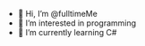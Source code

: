 - 👋 Hi, I’m @fulltimeMe
- 👀 I’m interested in programming
- 🌱 I’m currently learning C#

<!---
fulltimeMe/fulltimeMe is a ✨ special ✨ repository because its `README.md` (this file) appears on your GitHub profile.
You can click the Preview link to take a look at your changes.
--->
